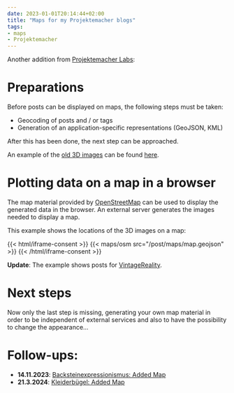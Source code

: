 ```yaml
---
date: 2023-01-01T20:14:44+02:00
title: "Maps for my Projektemacher blogs"
tags:
- maps
- Projektemacher
---
```


Another addition from [Projektemacher Labs](https://labs.projektemacher.org/):

# Preparations

Before posts can be displayed on maps, the following steps must be taken:
* Geocoding of posts and / or tags
* Generation of an application-specific representations (GeoJSON, KML)

After this has been done, the next step can be approached.

An example of the [old 3D images](/future/3d/) can be found [here](/future/3d/map.geojson).

# Plotting data on a map in a browser

The map material provided by [OpenStreetMap](https://www.openstreetmap.org/) can be used to display the generated data in the browser. An external server generates the images needed to display a map.

This example shows the locations of the 3D images on a map:

{{< html/iframe-consent >}}
    {{< maps/osm src="/post/maps/map.geojson" >}}
{{< /html/iframe-consent >}}

**Update**: The example shows posts for [VintageReality](https://vintagereality.projektemacher.org/).

# Next steps

Now only the last step is missing, generating your own map material in order to be independent of external services and also to have the possibility to change the appearance...

# Follow-ups:
* **14.11.2023**: [Backsteinexpressionismus: Added Map](https://backsteinexpressionismus.projektemacher.org/lists/#karte)
* **21.3.2024**: [Kleiderbügel: Added Map](https://xn--kleiderbgel-0hb.xn--blaufusstlpel-qmb.de/map/)
